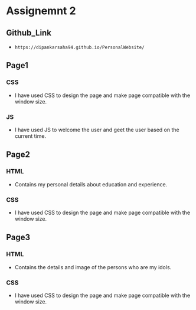 # Assignemnt 2


## Github_Link
* `https://dipankarsaha94.github.io/PersonalWebsite/`


## Page1

### CSS

* I have used CSS to design the page and make page compatible with the window size.



### JS

* I have used JS to welcome the user and geet the user based on the current time.



## Page2

### HTML

* Contains my personal details about education and experience.



### CSS

* I have used CSS to design the page and make page compatible with the window size.



## Page3
### HTML

* Contains the details and image of the persons who are my idols.



### CSS

* I have used CSS to design the page and make page compatible with the window size.
